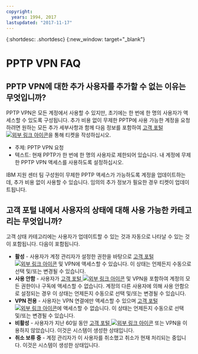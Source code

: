 ```yaml
---
copyright:
  years: 1994, 2017
lastupdated: "2017-11-17"
---
```


{:shortdesc: .shortdesc}
{:new_window: target="_blank"}

# PPTP VPN FAQ

## PPTP VPN에 대한 추가 사용자를 추가할 수 없는 이유는 무엇입니까? 

PPTP VPN은 모든 계정에서 사용할 수 있지만, 초기에는 한 번에 한 명의 사용자가 액세스할 수 있도록 구성됩니다. 추가 비용 없이 무제한 PPTP에 사용 가능한 계정을 요청하려면 원하는 모든 추가 세부사항과 함께 다음 정보를 포함하여 [고객 포털 ![외부 링크 아이콘](../../icons/launch-glyph.svg "외부 링크 아이콘")](https://control.softlayer.com/)을 통해 티켓을 작성하십시오. 

* 주제: PPTP VPN 요청
* 텍스트: 현재 PPTP가 한 번에 한 명의 사용자로 제한되어 있습니다. 내 계정에 무제한 PPTP VPN 액세스를 사용하도록 설정하십시오. 

IBM 지원 센터 팀 구성원이 무제한 PPTP 액세스가 가능하도록 계정을 업데이트하는데, 추가 비용 없이 사용할 수 있습니다. 임의의 추가 정보가 필요한 경우 티켓이 업데이트됩니다. 

## 고객 포털 내에서 사용자의 상태에 대해 사용 가능한 카테고리는 무엇입니까? 

고객 상태 카테고리에는 사용자가 업데이트할 수 있는 것과 자동으로 나타날 수 있는 것이 포함됩니다. 다음이 포함됩니다. 

* **활성** - 사용자가 계정 관리자가 설정한 권한을 바탕으로 [고객 포털 ![외부 링크 아이콘](../../icons/launch-glyph.svg "외부 링크 아이콘")](https://control.softlayer.com/) 및 VPN에 액세스할 수 있습니다. 이 상태는 언제든지 수동으로 선택 및/또는 변경될 수 있습니다. 
* **사용 안함** - 사용자가 [고객 포털 ![외부 링크 아이콘](../../icons/launch-glyph.svg "외부 링크 아이콘")](https://control.softlayer.com/) 및 VPN을 포함하여 계정의 모든 권한이나 구독에 액세스할 수 없습니다. 계정의 다른 사용자에 의해 사용 안함으로 설정되는 경우 이 상태는 언제든지 수동으로 선택 및/또는 변경될 수 있습니다. 
* **VPN 전용** - 사용자는 VPN 연결에만 액세스할 수 있으며 [고객 포털 ![외부 링크 아이콘](../../icons/launch-glyph.svg "외부 링크 아이콘")](https://control.softlayer.com/)에 액세스할 수 없습니다. 이 상태는 언제든지 수동으로 선택 및/또는 변경될 수 있습니다. 
* **비활성** - 사용자가 지난 60일 동안 [고객 포털 ![외부 링크 아이콘](../../icons/launch-glyph.svg "외부 링크 아이콘")](https://control.softlayer.com/) 또는 VPN을 이용하지 않았습니다. 이것은 시스템이 생성한 상태입니다. 
* **취소 보류 중** - 계정 관리자가 이 사용자를 취소했고 취소가 현재 처리되는 중입니다. 이것은 시스템이 생성한 상태입니다. 
